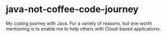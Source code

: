 # java-not-coffee-code-journey
My coding journey with Java. For a variety of reasons, but one worth mentioning is to enable me to help others with Cloud-based applications.
